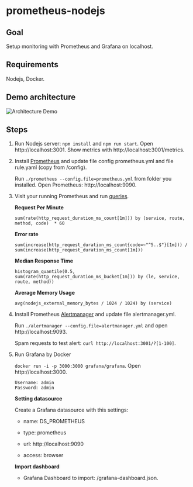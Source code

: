 # prometheus-nodejs

## Goal 
Setup monitoring with Prometheus and Grafana on localhost.

## Requirements
Nodejs, Docker.

## Demo architecture
![Architecture  Demo](https://user-images.githubusercontent.com/62415557/165236947-11de6649-30d1-4324-b219-996ac800130c.png)

## Steps
1. Run Nodejs server: `npm install` and `npm run start`. Open http://localhost:3001. Show metrics with http://localhost:3001/metrics.
2. Install [Prometheus](https://prometheus.io/download/) and update file config prometheus.yml and file rule.yaml (copy from /config).

    Run `./prometheus --config.file=prometheus.yml` from folder you installed. Open Prometheus: http://localhost:9090.
3. Visit your running Prometheus and run [queries](https://prometheus.io/docs/prometheus/latest/querying/basics/).

    **Request Per Minute**
    
    `sum(rate(http_request_duration_ms_count[1m])) by (service, route, method, code)  * 60`
    
    **Error rate**
    
    `sum(increase(http_request_duration_ms_count{code=~"^5..$"}[1m])) /  sum(increase(http_request_duration_ms_count[1m]))`
    
    **Median Response Time**
    
    `histogram_quantile(0.5, sum(rate(http_request_duration_ms_bucket[1m])) by (le, service, route, method))`

    **Average Memory Usage**
    
    `avg(nodejs_external_memory_bytes / 1024 / 1024) by (service)`

4. Install Prometheus [Alertmanager](https://prometheus.io/download/) and update file alertmanager.yml.

    Run `./alertmanager --config.file=alertmanager.yml` and open http://localhost:9093.
    
    Spam requests to test alert: `curl http://localhost:3001/?[1-100]`.
    
5. Run Grafana by Docker

    `docker run -i -p 3000:3000 grafana/grafana`. Open http://localhost:3000.
    
    ```
    Username: admin
    Password: admin
    ```
    
    **Setting datasource**
    
    Create a Grafana datasource with this settings:
    
    - name: DS_PROMETHEUS

    - type: prometheus

    - url: http://localhost:9090

    - access: browser

    **Import dashboard**
    
    - Grafana Dashboard to import: /grafana-dashboard.json.
    
    
